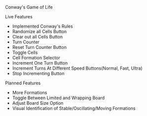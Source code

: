 Conway's Game of Life

Live Features
- Implemented Conway's Rules
- Randomize all Cells Button
- Clear out all Cells Button
- Turn Counter
- Reset Turn Counter Button
- Toggle Cells
- Cell Formation Selector
- Increment One Turn Button
- Increment Turns At Different Speed Buttons(Normal, Fast, Ultra)
- Stop Incrementing Button

Planned Features
- More Formations
- Toggle Between Limited and Wrapping Board
- Adjust Board Size Option
- Visual Identification of Stable/Oscillating/Moving Formations
